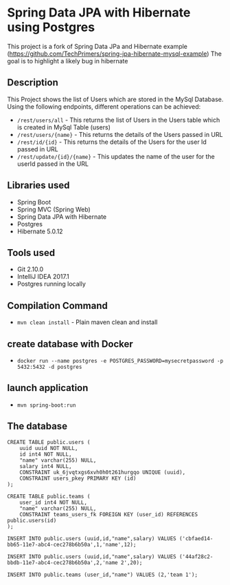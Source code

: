 # Spring Data JPA with Hibernate using Postgres 
This project is a fork of Spring Data JPa and Hibernate example (https://github.com/TechPrimers/spring-jpa-hibernate-mysql-example)
The goal is to highlight a likely bug in hibernate

## Description
This Project shows the list of Users which are stored in the MySql Database. Using the following endpoints, different operations can be achieved:
- `/rest/users/all` - This returns the list of Users in the Users table which is created in MySql Table (users)
- `/rest/users/{name}` - This returns the details of the Users passed in URL
- `/rest/id/{id}` - This returns the details of the Users for the user Id passed in URL
- `/rest/update/{id}/{name}` - This updates the name of the user for the userId passed in the URL

## Libraries used
- Spring Boot
- Spring MVC (Spring Web)
- Spring Data JPA with Hibernate
- Postgres
- Hibernate 5.0.12

## Tools used
- Git 2.10.0
- IntelliJ IDEA 2017.1
- Postgres running locally

## Compilation Command
- `mvn clean install` - Plain maven clean and install

## create database with Docker
- `docker run --name postgres -e POSTGRES_PASSWORD=mysecretpassword -p 5432:5432 -d postgres`

## launch application
- `mvn spring-boot:run`

## The database

```
CREATE TABLE public.users (
	uuid uuid NOT NULL,
	id int4 NOT NULL,
	"name" varchar(255) NULL,
	salary int4 NULL,
	CONSTRAINT uk_6jvqtxgs6xvh0h0t261hurgqo UNIQUE (uuid),
	CONSTRAINT users_pkey PRIMARY KEY (id)
);

CREATE TABLE public.teams (
	user_id int4 NOT NULL,
	"name" varchar(255) NULL,
	CONSTRAINT teams_users_fk FOREIGN KEY (user_id) REFERENCES public.users(id)
);

INSERT INTO public.users (uuid,id,"name",salary) VALUES ('cbfaed14-bb65-11e7-abc4-cec278b6b50a',1,'name',12);

INSERT INTO public.users (uuid,id,"name",salary) VALUES ('44af28c2-bbdb-11e7-abc4-cec278b6b50a',2,'name 2',20);

INSERT INTO public.teams (user_id,"name") VALUES (2,'team 1');
```


